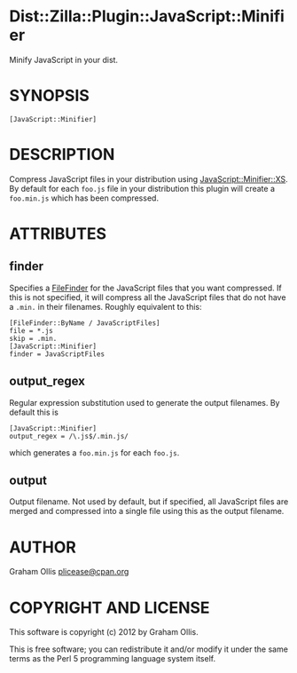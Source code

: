 # Dist::Zilla::Plugin::JavaScript::Minifier

Minify JavaScript in your dist.

# SYNOPSIS

    [JavaScript::Minifier]

# DESCRIPTION

Compress JavaScript files in your distribution using [JavaScript::Minifier::XS](https://metacpan.org/pod/JavaScript::Minifier::XS).  By default for
each `foo.js` file in your distribution this plugin will create a `foo.min.js`
which has been compressed.

# ATTRIBUTES

## finder

Specifies a [FileFinder](https://metacpan.org/pod/Dist::Zilla::Role::FileFinder) for the JavaScript files that
you want compressed.  If this is not specified, it will compress all the JavaScript
files that do not have a `.min.` in their filenames.  Roughly equivalent to
this:

    [FileFinder::ByName / JavaScriptFiles]
    file = *.js
    skip = .min.
    [JavaScript::Minifier]
    finder = JavaScriptFiles

## output\_regex

Regular expression substitution used to generate the output filenames.  By default
this is

    [JavaScript::Minifier]
    output_regex = /\.js$/.min.js/

which generates a `foo.min.js` for each `foo.js`.

## output

Output filename.  Not used by default, but if specified, all JavaScript files are merged and
compressed into a single file using this as the output filename.

# AUTHOR

Graham Ollis <plicease@cpan.org>

# COPYRIGHT AND LICENSE

This software is copyright (c) 2012 by Graham Ollis.

This is free software; you can redistribute it and/or modify it under
the same terms as the Perl 5 programming language system itself.
